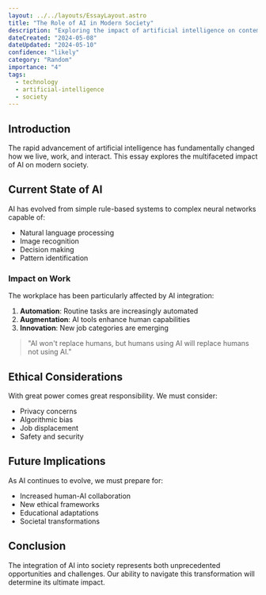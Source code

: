 ```yaml
---
layout: ../../layouts/EssayLayout.astro
title: "The Role of AI in Modern Society"
description: "Exploring the impact of artificial intelligence on contemporary life"
dateCreated: "2024-05-08"
dateUpdated: "2024-05-10"
confidence: "likely"
category: "Random"
importance: "4"
tags:
  - technology
  - artificial-intelligence
  - society
---
```


## Introduction

The rapid advancement of artificial intelligence has fundamentally changed how we live, work, and interact. This essay explores the multifaceted impact of AI on modern society.

## Current State of AI

AI has evolved from simple rule-based systems to complex neural networks capable of:

- Natural language processing
- Image recognition
- Decision making
- Pattern identification

### Impact on Work

The workplace has been particularly affected by AI integration:

1. **Automation**: Routine tasks are increasingly automated
2. **Augmentation**: AI tools enhance human capabilities
3. **Innovation**: New job categories are emerging

> "AI won't replace humans, but humans using AI will replace humans not using AI."

## Ethical Considerations

With great power comes great responsibility. We must consider:

- Privacy concerns
- Algorithmic bias
- Job displacement
- Safety and security

## Future Implications

As AI continues to evolve, we must prepare for:

- Increased human-AI collaboration
- New ethical frameworks
- Educational adaptations
- Societal transformations

## Conclusion

The integration of AI into society represents both unprecedented opportunities and challenges. Our ability to navigate this transformation will determine its ultimate impact.

[^1]: Based on current trends and research in artificial intelligence as of 2024. 